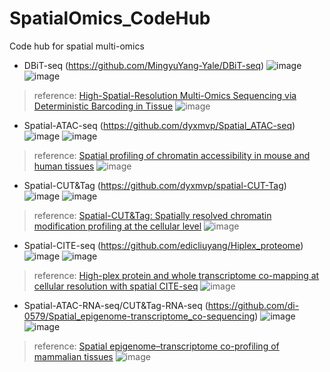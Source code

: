 # SpatialOmics_CodeHub
Code hub for spatial multi-omics

- DBiT-seq (https://github.com/MingyuYang-Yale/DBiT-seq)
![image](https://github.com/dongwei1220/SpatialOmics_CodeHub/assets/23733929/67d508c0-07d4-4955-9679-0e394abb4811)
![image](https://github.com/dongwei1220/SpatialOmics_CodeHub/assets/23733929/7a2fabbb-dc7a-4501-b78f-060ac7afb4b5)
> reference: [High-Spatial-Resolution Multi-Omics Sequencing via Deterministic Barcoding in Tissue](https://doi.org/10.1016/j.cell.2020.10.026)
![image](https://github.com/dongwei1220/SpatialOmics_CodeHub/assets/23733929/566e7108-f728-43ff-bf4b-2671c6654dfd)


- Spatial-ATAC-seq (https://github.com/dyxmvp/Spatial_ATAC-seq)
![image](https://github.com/dongwei1220/SpatialOmics_CodeHub/assets/23733929/fd542c71-7bd5-41ae-9677-329de628aae8)
![image](https://github.com/dongwei1220/SpatialOmics_CodeHub/assets/23733929/0508dafc-cfc0-4185-a7e5-9b8187494c5a)
> reference: [Spatial profiling of chromatin accessibility in mouse and human tissues](https://doi.org/10.1038/s41586-022-05094-1)
![image](https://github.com/dongwei1220/SpatialOmics_CodeHub/assets/23733929/7ed3f650-65b4-4872-b092-d05a310e5e55)


- Spatial-CUT&Tag (https://github.com/dyxmvp/spatial-CUT-Tag)
![image](https://github.com/dongwei1220/SpatialOmics_CodeHub/assets/23733929/bd4602db-7900-4781-a76d-f08ac12fde1f)
![image](https://github.com/dongwei1220/SpatialOmics_CodeHub/assets/23733929/eb6944be-f26b-4597-9770-7a17e22d648f)
> reference: [Spatial-CUT&Tag: Spatially resolved chromatin modification profiling at the cellular level](https://www.science.org/doi/10.1126/science.abg7216)
![image](https://github.com/dongwei1220/SpatialOmics_CodeHub/assets/23733929/fe2cd835-f168-4733-9fe3-8aa1db29ae36)


- Spatial-CITE-seq (https://github.com/edicliuyang/Hiplex_proteome)
![image](https://github.com/dongwei1220/SpatialOmics_CodeHub/assets/23733929/4277c217-6fab-44fc-88ef-7001e0cdee2b)
![image](https://github.com/dongwei1220/SpatialOmics_CodeHub/assets/23733929/b6c31792-5ac0-4180-bd69-a5efba62943d)
> reference: [High-plex protein and whole transcriptome co-mapping at cellular resolution with spatial CITE-seq](https://doi.org/10.1038/s41587-023-01676-0)
![image](https://github.com/dongwei1220/SpatialOmics_CodeHub/assets/23733929/e5e8ca0a-0154-4f26-ad5a-54f261aebf1a)


- Spatial-ATAC-RNA-seq/CUT&Tag-RNA-seq (https://github.com/di-0579/Spatial_epigenome-transcriptome_co-sequencing)
![image](https://github.com/dongwei1220/SpatialOmics_CodeHub/assets/23733929/04ef7b3c-4381-46d8-b896-56be70aab483)
![image](https://github.com/dongwei1220/SpatialOmics_CodeHub/assets/23733929/a18c4f9e-f3e7-4089-ba11-a76779f9fd83)
> reference: [Spatial epigenome–transcriptome co-profiling of mammalian tissues](https://doi.org/10.1038/s41586-023-05795-1)
![image](https://github.com/dongwei1220/SpatialOmics_CodeHub/assets/23733929/a8e9b9a8-8d4b-4249-93eb-4b5f0f8367ad)

